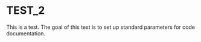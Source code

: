 # TEST_2
This is a test. The goal of this test is to set up standard parameters for code documentation. 
